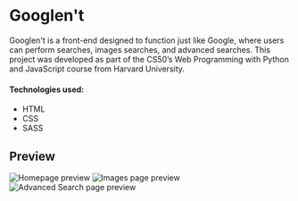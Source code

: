 # Googlen't

Googlen't is a front-end designed to function just like Google, where users can perform searches, images searches, and advanced searches. This project was developed as part of the CS50’s Web Programming with Python and JavaScript course from Harvard University.

#### Technologies used:
- HTML
- CSS
- SASS

## Preview
![Homepage preview](https://github.com/malena-bridi/googlent/assets/134395414/bf69c2f5-f95c-4a1b-9f0b-d5f90a814096)
![Images page preview](https://github.com/malena-bridi/googlent/assets/134395414/9a4f070e-f8aa-4ca6-9ea2-e8d84f4d6807)
![Advanced Search page preview](https://github.com/malena-bridi/googlent/assets/134395414/52b4ea99-7edd-4ca3-a5ef-673883cfdaaa)
